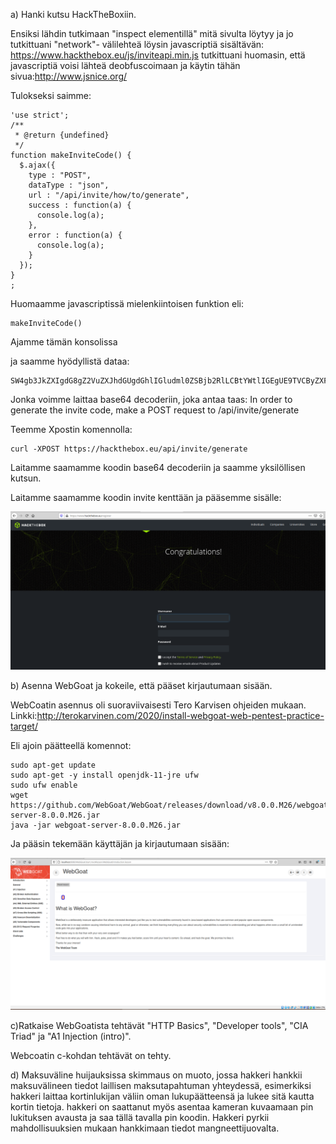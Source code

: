 a) Hanki kutsu HackTheBoxiin.

Ensiksi lähdin tutkimaan "inspect elementillä" mitä sivulta löytyy ja jo tutkittuani "network"- välilehteä löysin javascriptiä sisältävän: https://www.hackthebox.eu/js/inviteapi.min.js
tutkittuani huomasin, että javascriptiä voisi lähteä deobfuscoimaan ja käytin tähän sivua:http://www.jsnice.org/

Tulokseksi saimme:
```
'use strict';
/**
 * @return {undefined}
 */
function makeInviteCode() {
  $.ajax({
    type : "POST",
    dataType : "json",
    url : "/api/invite/how/to/generate",
    success : function(a) {
      console.log(a);
    },
    error : function(a) {
      console.log(a);
    }
  });
}
;
```
Huomaamme javascriptissä mielenkiintoisen funktion eli:
```
makeInviteCode()
```
Ajamme tämän konsolissa

ja saamme hyödyllistä dataa:
```
SW4gb3JkZXIgdG8gZ2VuZXJhdGUgdGhlIGludml0ZSBjb2RlLCBtYWtlIGEgUE9TVCByZXF1ZXN0IHRvIC9hcGkvaW52aXRlL2dlbmVyYXRl
```
Jonka voimme laittaa base64 decoderiin, joka antaa taas:
In order to generate the invite code, make a POST request to /api/invite/generate

Teemme Xpostin komennolla:
```
curl -XPOST https://hackthebox.eu/api/invite/generate
```
Laitamme saamamme koodin base64 decoderiin ja saamme yksilöllisen kutsun.

Laitamme saamamme koodin invite kenttään ja pääsemme sisälle:

![Like here](https://github.com/samuli-salonen/-Tunkeutumistestaus-ict4tn027-3006-ti-2020s/blob/main/h1_a2.PNG)


b) Asenna WebGoat ja kokeile, että pääset kirjautumaan sisään.

WebCoatin asennus oli suoraviivaisesti Tero Karvisen ohjeiden mukaan.
Linkki:http://terokarvinen.com/2020/install-webgoat-web-pentest-practice-target/

Eli ajoin päätteellä komennot:

``` 
sudo apt-get update
sudo apt-get -y install openjdk-11-jre ufw
sudo ufw enable
wget https://github.com/WebGoat/WebGoat/releases/download/v8.0.0.M26/webgoat-server-8.0.0.M26.jar
java -jar webgoat-server-8.0.0.M26.jar 
 ```
Ja pääsin tekemään käyttäjän ja kirjautumaan sisään:

![Like here](https://github.com/samuli-salonen/-Tunkeutumistestaus-ict4tn027-3006-ti-2020s/blob/main/h1_b.PNG)

c)Ratkaise WebGoatista tehtävät "HTTP Basics", "Developer tools", "CIA Triad" ja "A1 Injection (intro)".

Webcoatin c-kohdan tehtävät on tehty.

d)
Maksuväline huijauksissa skimmaus on muoto, jossa hakkeri hankkii maksuvälineen tiedot laillisen maksutapahtuman yhteydessä, esimerkiksi hakkeri laittaa kortinlukijan väliin oman lukupäätteensä ja lukee sitä kautta kortin tietoja. hakkeri on saattanut myös asentaa kameran kuvaamaan pin lukituksen avausta ja saa tällä tavalla pin koodin. Hakkeri pyrkii mahdollisuuksien mukaan hankkimaan tiedot mangneettijuovalta.
